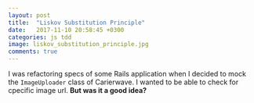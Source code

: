 ```yaml
---
layout: post
title:  "Liskov Substitution Principle"
date:   2017-11-10 20:58:45 +0300
categories: js tdd
image: liskov_substitution_principle.jpg
comments: true
---
```


I was refactoring specs of some Rails application when I decided to mock the `ImageUploader` class of Carierwave. I wanted to be able to check for cpecific image url. __But was it a good idea?__


